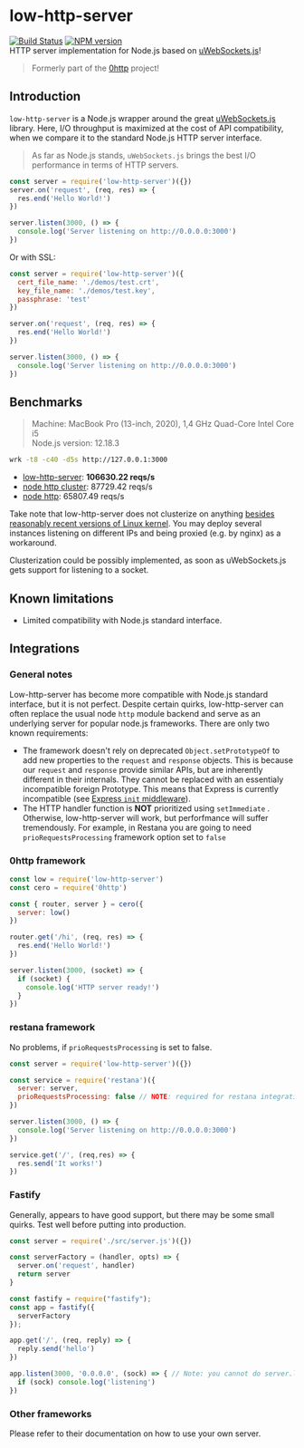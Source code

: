 # low-http-server
[![Build Status](https://travis-ci.org/jkyberneees/low-http-server.svg?branch=master)](https://travis-ci.org/jkyberneees/low-http-server)
[![NPM version](https://img.shields.io/npm/v/low-http-server.svg?style=flat)](https://www.npmjs.com/package/low-http-server)  
HTTP server implementation for Node.js based on [uWebSockets.js](https://github.com/uNetworking/uWebSockets.js)!
> Formerly part of the [0http](https://github.com/jkyberneees/0http) project!

## Introduction

`low-http-server` is a Node.js wrapper around the great [uWebSockets.js](https://github.com/uNetworking/uWebSockets.js) library. Here, I/O throughput is maximized at the cost of API compatibility, when we compare it to the standard Node.js HTTP server interface.
> As far as Node.js stands, `uWebSockets.js` brings the best I/O performance in terms of HTTP servers.

```js
const server = require('low-http-server')({})
server.on('request', (req, res) => {
  res.end('Hello World!')
})

server.listen(3000, () => {
  console.log('Server listening on http://0.0.0.0:3000')
})

```

Or with SSL:
```javascript
const server = require('low-http-server')({
  cert_file_name: './demos/test.crt',
  key_file_name: './demos/test.key',
  passphrase: 'test'
})

server.on('request', (req, res) => {
  res.end('Hello World!')
})

server.listen(3000, () => {
  console.log('Server listening on http://0.0.0.0:3000')
})
```

## Benchmarks

> Machine: MacBook Pro (13-inch, 2020), 1,4 GHz Quad-Core Intel Core i5  
> Node.js version: 12.18.3

```bash
wrk -t8 -c40 -d5s http://127.0.0.1:3000
```

- [low-http-server](demos/basic.js): **106630.22 reqs/s**
- [node http cluster](demos/cluster-node-http.js): 87729.42 reqs/s
- [node http](demos/basic-node-http.js): 65807.49 reqs/s

Take note that low-http-server does not clusterize on anything [besides reasonably recent versions of Linux kernel](https://github.com/uNetworking/uWebSockets.js/issues/214#issuecomment-547589050). You may deploy several instances listening on different IPs and being proxied (e.g. by nginx) as a workaround. 

Clusterization could be possibly implemented, as soon as uWebSockets.js gets support for listening to a socket.

## Known limitations
- Limited compatibility with Node.js standard interface. 

## Integrations
### General notes

Low-http-server has become more compatible with Node.js standard interface, but it is not perfect. Despite certain quirks, low-http-server can often replace the usual node `http` module backend and serve as an underlying server for popular node.js frameworks. There are only two known requirements: 

* The framework doesn't rely on deprecated `Object.setPrototypeOf` to add new properties to the `request` and `response` objects. This is because our `request` and `response` provide similar APIs, but are inherently different in their internals. They cannot be replaced with an essentialy incompatible foreign Prototype. This means that Express is currently incompatible (see [Express `init` middleware](https://github.com/expressjs/express/blob/508936853a6e311099c9985d4c11a4b1b8f6af07/lib/middleware/init.js#L35)).
* The HTTP handler function is **NOT** prioritized using `setImmediate` . Otherwise, low-http-server will work, but perforfmance will suffer tremendously. For example, in Restana you are going to need `prioRequestsProcessing` framework option set to `false`

### 0http framework

```js
const low = require('low-http-server')
const cero = require('0http')

const { router, server } = cero({
  server: low()
})

router.get('/hi', (req, res) => {
  res.end('Hello World!')
})

server.listen(3000, (socket) => {
  if (socket) {
    console.log('HTTP server ready!')
  }
})
```



### restana framework

No problems, if `prioRequestsProcessing` is set to false.

```js
const server = require('low-http-server')({})

const service = require('restana')({
  server: server,
  prioRequestsProcessing: false // NOTE: required for restana integration
})

server.listen(3000, () => {
  console.log('Server listening on http://0.0.0.0:3000')
})

service.get('/', (req,res) => {
  res.send('It works!')
})
```



### Fastify

Generally, appears to have good support, but there may be some small quirks. Test well before putting into production.

```js
const server = require('./src/server.js')({})

const serverFactory = (handler, opts) => {
  server.on('request', handler)
  return server
}

const fastify = require("fastify");
const app = fastify({
  serverFactory
});

app.get('/', (req, reply) => {
  reply.send('hello')
})

app.listen(3000, '0.0.0.0', (sock) => { // Note: you cannot do server.listen, as Fastify apparently needs to set some things
  if (sock) console.log('listening')
}) 
```



### Other frameworks

Please refer to their documentation on how to use your own server.